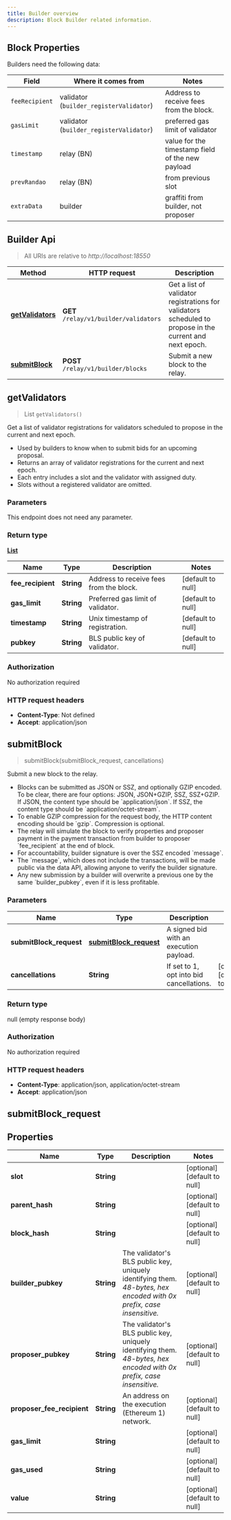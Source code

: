 ```yaml
---
title: Builder overview
description: Block Builder related information.
---
```


## Block Properties

Builders need the following data:

| Field          | Where it comes from                     | Notes                                            |
| -------------- | --------------------------------------- | ------------------------------------------------ |
| `feeRecipient` | validator (`builder_registerValidator`) | Address to receive fees from the block.          |
| `gasLimit`     | validator (`builder_registerValidator`) | preferred gas limit of validator                 |
| `timestamp`    | relay (BN)                              | value for the timestamp field of the new payload |
| `prevRandao`   | relay (BN)                              | from previous slot                               |
| `extraData`    | builder                                 | graffiti from builder, not proposer              |

## Builder Api

> All URIs are relative to _http://localhost:18550_

| Method                 | HTTP request                           | Description                                                                                              |
| ---------------------- | -------------------------------------- | -------------------------------------------------------------------------------------------------------- |
| [**getValidators**](#) | **GET** `/relay/v1/builder/validators` | Get a list of validator registrations for validators scheduled to propose in the current and next epoch. |
| [**submitBlock**](#)   | **POST** `/relay/v1/builder/blocks`    | Submit a new block to the relay.                                                                         |

<a name="getValidators"></a>

## **getValidators**

> List `getValidators()`

Get a list of validator registrations for validators scheduled to propose in the
current and next epoch.

-   Used by builders to know when to submit bids for an upcoming proposal.
-   Returns an array of validator registrations for the current and next epoch.
-   Each entry includes a slot and the validator with assigned duty.
-   Slots without a registered validator are omitted.

### Parameters

This endpoint does not need any parameter.

### Return type

[**List**](#)

| Name              | Type       | Description                             | Notes             |
| ----------------- | ---------- | --------------------------------------- | ----------------- |
| **fee_recipient** | **String** | Address to receive fees from the block. | [default to null] |
| **gas_limit**     | **String** | Preferred gas limit of validator.       | [default to null] |
| **timestamp**     | **String** | Unix timestamp of registration.         | [default to null] |
| **pubkey**        | **String** | BLS public key of validator.            | [default to null] |

### Authorization

No authorization required

### HTTP request headers

-   **Content-Type**: Not defined
-   **Accept**: application/json

<a name="submitBlock"></a>

## **submitBlock**

> submitBlock(submitBlock_request, cancellations)

Submit a new block to the relay.

-   Blocks can be submitted as JSON or SSZ, and optionally GZIP encoded. To be
    clear, there are four options: JSON, JSON+GZIP, SSZ, SSZ+GZIP. If JSON, the
    content type should be &#x60;application/json&#x60;. If SSZ, the content
    type should be &#x60;application/octet-stream&#x60;.
-   To enable GZIP compression for the request body, the HTTP content encoding
    should be &#x60;gzip&#x60;. Compression is optional.
-   The relay will simulate the block to verify properties and proposer payment
    in the payment transaction from builder to proposer
    &#x60;fee_recipient&#x60; at the end of block.
-   For accountability, builder signature is over the SSZ encoded
    &#x60;message&#x60;.
-   The &#x60;message&#x60;, which does not include the transactions, will be
    made public via the data API, allowing anyone to verify the builder
    signature.
-   Any new submission by a builder will overwrite a previous one by the same
    &#x60;builder_pubkey&#x60;, even if it is less profitable.

### Parameters

| Name                    | Type                                            | Description                              | Notes                        |
| ----------------------- | ----------------------------------------------- | ---------------------------------------- | ---------------------------- |
| **submitBlock_request** | [**submitBlock_request**](#submitBlock_request) | A signed bid with an execution payload.  |                              |
| **cancellations**       | **String**                                      | If set to 1, opt into bid cancellations. | [optional] [default to null] |

### Return type

null (empty response body)

### Authorization

No authorization required

### HTTP request headers

-   **Content-Type**: application/json, application/octet-stream
-   **Accept**: application/json

## submitBlock_request

## Properties

| Name                       | Type       | Description                                                                                                              | Notes                        |
| -------------------------- | ---------- | ------------------------------------------------------------------------------------------------------------------------ | ---------------------------- |
| **slot**                   | **String** |                                                                                                                          | [optional] [default to null] |
| **parent_hash**            | **String** |                                                                                                                          | [optional] [default to null] |
| **block_hash**             | **String** |                                                                                                                          | [optional] [default to null] |
| **builder_pubkey**         | **String** | The validator&#39;s BLS public key, uniquely identifying them. _48-bytes, hex encoded with 0x prefix, case insensitive._ | [optional] [default to null] |
| **proposer_pubkey**        | **String** | The validator&#39;s BLS public key, uniquely identifying them. _48-bytes, hex encoded with 0x prefix, case insensitive._ | [optional] [default to null] |
| **proposer_fee_recipient** | **String** | An address on the execution (Ethereum 1) network.                                                                        | [optional] [default to null] |
| **gas_limit**              | **String** |                                                                                                                          | [optional] [default to null] |
| **gas_used**               | **String** |                                                                                                                          | [optional] [default to null] |
| **value**                  | **String** |                                                                                                                          | [optional] [default to null] |
